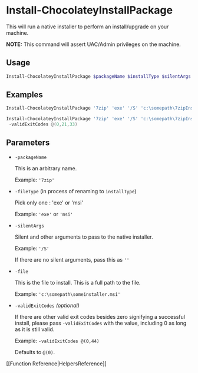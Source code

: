 # Install-ChocolateyInstallPackage

This will run a native installer to perform an install/upgrade on your machine.

**NOTE:** This command will assert UAC/Admin privileges on the machine.

## Usage

```powershell
Install-ChocolateyInstallPackage $packageName $installType $silentArgs $file
```

## Examples

```powershell
Install-ChocolateyInstallPackage '7zip' 'exe' '/S' 'c:\somepath\7zipInstaller.msi'

Install-ChocolateyInstallPackage '7zip' 'exe' '/S' 'c:\somepath\7zipInstaller.msi' `
 -validExitCodes @(0,21,33)
```

## Parameters

* `-packageName`

    This is an arbitrary name.

    Example: `'7zip'`

* `-fileType` (in process of renaming to `installType`)

    Pick only one : 'exe' or 'msi'

    Example: `'exe'` or `'msi'`

* `-silentArgs`

    Silent and other arguments to pass to the native installer.

    Example: `'/S'`

    If there are no silent arguments, pass this as `''`

* `-file`

    This is the file to install. This is a full path to the file.

    Example: `'c:\somepath\someinstaller.msi'`

* `-validExitCodes` _(optional)_

    If there are other valid exit codes besides zero signifying a successful install, please pass `-validExitCodes` with the value, including 0 as long as it is still valid.

    Example: `-validExitCodes @(0,44)`

    Defaults to `@(0)`.

[[Function Reference|HelpersReference]]